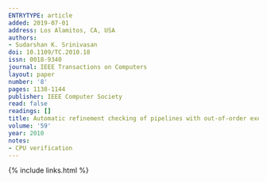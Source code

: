 ```yaml
---
ENTRYTYPE: article
added: 2019-07-01
address: Los Alamitos, CA, USA
authors:
- Sudarshan K. Srinivasan
doi: 10.1109/TC.2010.18
issn: 0018-9340
journal: IEEE Transactions on Computers
layout: paper
number: '8'
pages: 1138-1144
publisher: IEEE Computer Society
read: false
readings: []
title: Automatic refinement checking of pipelines with out-of-order execution
volume: '59'
year: 2010
notes:
- CPU verification
---
```

{% include links.html %}

